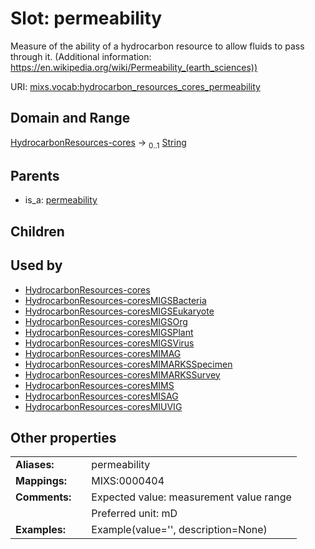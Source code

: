 
# Slot: permeability


Measure of the ability of a hydrocarbon resource to allow fluids to pass through it. (Additional information: https://en.wikipedia.org/wiki/Permeability_(earth_sciences))

URI: [mixs.vocab:hydrocarbon_resources_cores_permeability](https://w3id.org/mixs/vocab/hydrocarbon_resources_cores_permeability)


## Domain and Range

[HydrocarbonResources-cores](HydrocarbonResources-cores.md) &#8594;  <sub>0..1</sub> [String](types/String.md)

## Parents

 *  is_a: [permeability](permeability.md)

## Children


## Used by

 * [HydrocarbonResources-cores](HydrocarbonResources-cores.md)
 * [HydrocarbonResources-coresMIGSBacteria](HydrocarbonResources-coresMIGSBacteria.md)
 * [HydrocarbonResources-coresMIGSEukaryote](HydrocarbonResources-coresMIGSEukaryote.md)
 * [HydrocarbonResources-coresMIGSOrg](HydrocarbonResources-coresMIGSOrg.md)
 * [HydrocarbonResources-coresMIGSPlant](HydrocarbonResources-coresMIGSPlant.md)
 * [HydrocarbonResources-coresMIGSVirus](HydrocarbonResources-coresMIGSVirus.md)
 * [HydrocarbonResources-coresMIMAG](HydrocarbonResources-coresMIMAG.md)
 * [HydrocarbonResources-coresMIMARKSSpecimen](HydrocarbonResources-coresMIMARKSSpecimen.md)
 * [HydrocarbonResources-coresMIMARKSSurvey](HydrocarbonResources-coresMIMARKSSurvey.md)
 * [HydrocarbonResources-coresMIMS](HydrocarbonResources-coresMIMS.md)
 * [HydrocarbonResources-coresMISAG](HydrocarbonResources-coresMISAG.md)
 * [HydrocarbonResources-coresMIUVIG](HydrocarbonResources-coresMIUVIG.md)

## Other properties

|  |  |  |
| --- | --- | --- |
| **Aliases:** | | permeability |
| **Mappings:** | | MIXS:0000404 |
| **Comments:** | | Expected value: measurement value range |
|  | | Preferred unit: mD |
| **Examples:** | | Example(value='', description=None) |

